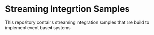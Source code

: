 # Streaming Integrtion Samples
This repository contains streaming integration samples that are build to implement event based systems
